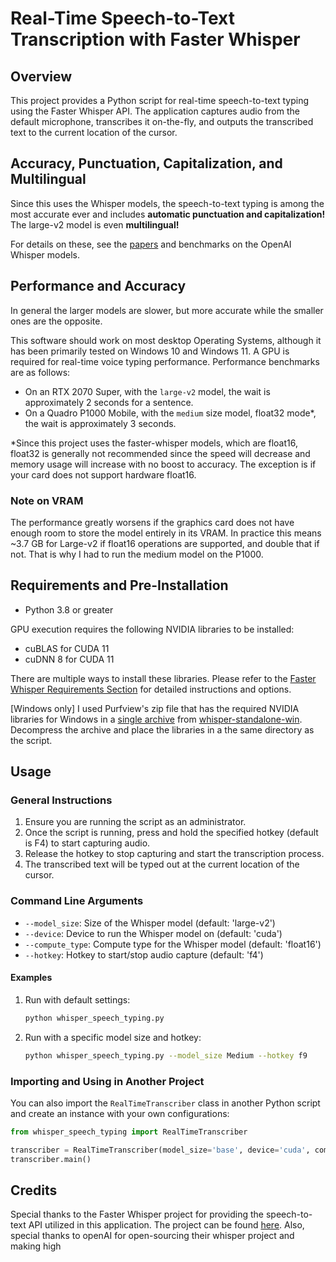 # Real-Time Speech-to-Text Transcription with Faster Whisper

## Overview
This project provides a Python script for real-time speech-to-text typing using the Faster Whisper API. The application captures audio from the default microphone, transcribes it on-the-fly, and outputs the transcribed text to the current location of the cursor.

## Accuracy, Punctuation, Capitalization, and Multilingual
Since this uses the Whisper models, the speech-to-text typing is among the most accurate ever and includes __automatic punctuation and capitalization!__ The large-v2 model is even __multilingual!__  

For details on these, see the [papers](https://cdn.openai.com/papers/whisper.pdf) and benchmarks on the OpenAI Whisper models. 


## Performance and Accuracy
In general the larger models are slower, but more accurate while the smaller ones are the opposite. 

This software should work on most desktop Operating Systems, although it has been primarily tested on Windows 10 and Windows 11. A GPU is required for real-time voice typing performance. Performance benchmarks are as follows:
- On an RTX 2070 Super, with the `large-v2` model, the wait is approximately 2 seconds for a sentence.
- On a Quadro P1000 Mobile, with the `medium` size model, float32 mode*, the wait is approximately 3 seconds.

*Since this project uses the faster-whisper models, which are float16, float32 is generally not recommended since the speed will decrease and memory usage will increase with no boost to accuracy. The exception is if your card does not support hardware float16.
### Note on VRAM
The performance greatly worsens if the graphics card does not have enough room to store the model entirely in its VRAM. In practice this means ~3.7 GB for Large-v2 if float16 operations are supported, and double that if not. That is why I had to run the medium model on the P1000. 

## Requirements and Pre-Installation
- Python 3.8 or greater

GPU execution requires the following NVIDIA libraries to be installed:
- cuBLAS for CUDA 11
- cuDNN 8 for CUDA 11

There are multiple ways to install these libraries. Please refer to the [Faster Whisper Requirements Section](https://github.com/guillaumekln/faster-whisper#requirements) for detailed instructions and options. 

[Windows only] I used Purfview's zip file that has the required NVIDIA libraries for Windows in a [single archive](https://github.com/Purfview/whisper-standalone-win/releases/tag/libs) from [whisper-standalone-win](https://github.com/Purfview/whisper-standalone-win). Decompress the archive and place the libraries in a the same directory as the script.

## Usage

### General Instructions
1. Ensure you are running the script as an administrator.
2. Once the script is running, press and hold the specified hotkey (default is F4) to start capturing audio.
3. Release the hotkey to stop capturing and start the transcription process.
4. The transcribed text will be typed out at the current location of the cursor.

### Command Line Arguments
- `--model_size`: Size of the Whisper model (default: 'large-v2')
- `--device`: Device to run the Whisper model on (default: 'cuda')
- `--compute_type`: Compute type for the Whisper model (default: 'float16')
- `--hotkey`: Hotkey to start/stop audio capture (default: 'f4')

#### Examples
1. Run with default settings:
   ```bash
   python whisper_speech_typing.py
   ```

2. Run with a specific model size and hotkey:
   ```bash
   python whisper_speech_typing.py --model_size Medium --hotkey f9
   ```

### Importing and Using in Another Project
You can also import the `RealTimeTranscriber` class in another Python script and create an instance with your own configurations:

```python
from whisper_speech_typing import RealTimeTranscriber

transcriber = RealTimeTranscriber(model_size='base', device='cuda', compute_type='float16', hotkey='f9')
transcriber.main()
```

## Credits
Special thanks to the Faster Whisper project for providing the speech-to-text API utilized in this application. The project can be found [here](https://github.com/guillaumekln/faster-whisper).
Also, special thanks to openAI for open-sourcing their whisper project and making high